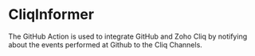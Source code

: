 # CliqInformer
The GitHub Action is used to integrate GitHub and Zoho Cliq by notifying about the events performed at Github to the Cliq Channels.
